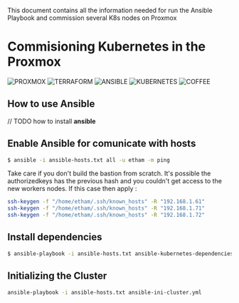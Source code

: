 This document contains all the information needed for run the Ansible Playbook and commission several K8s nodes on Proxmox


# Commisioning Kubernetes in the Proxmox #
![PROXMOX] ![TERRAFORM] ![ANSIBLE]  ![KUBERNETES] ![COFFEE]

[ANSIBLE]: https://img.shields.io/badge/Ansible-EE0000.svg?style=for-the-badge&logo=Ansible&logoColor=white
[PROXMOX]: https://img.shields.io/badge/Proxmox-E57000.svg?style=for-the-badge&logo=Proxmox&logoColor=white
[TERRAFORM]: https://img.shields.io/badge/Terraform-7B42BC.svg?style=for-the-badge&logo=Terraform&logoColor=white
[KUBERNETES]: https://img.shields.io/badge/Kubernetes-326CE5.svg?style=for-the-badge&logo=Kubernetes&logoColor=white
[COFFEE]: https://img.shields.io/badge/CoffeeScript-2F2625.svg?style=for-the-badge&logo=CoffeeScript&logoColor=white




## How to use Ansible
// TODO how to install __ansible__

## Enable Ansible for comunicate with hosts

```bash 
$ ansible -i ansible-hosts.txt all -u etham -m ping
```
Take care if you don't build the bastion from scratch. It's possible the authorizedkeys has the previous hash and you couldn't get access to the new workers nodes.
If this case then apply :
```bash
ssh-keygen -f "/home/etham/.ssh/known_hosts" -R "192.168.1.61"
ssh-keygen -f "/home/etham/.ssh/known_hosts" -R "192.168.1.71"
ssh-keygen -f "/home/etham/.ssh/known_hosts" -R "192.168.1.72"
```

## Install dependencies

```bash 
$ ansible-playbook -i ansible-hosts.txt ansible-kubernetes-dependencies.yml
```

## Initializing the Cluster
```bash 
ansible-playbook -i ansible-hosts.txt ansible-ini-cluster.yml
```
